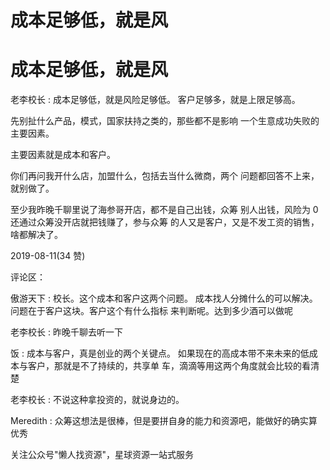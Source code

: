 # 成本足够低，就是风

# 成本足够低，就是风

老李校长 : 成本足够低，就是风险足够低。 客户足够多，就是上限足够高。

先别扯什么产品，模式，国家扶持之类的，那些都不是影响 一个生意成功失败的主要因素。

主要因素就是成本和客户。

你们再问我开什么店，加盟什么，包括去当什么微商，两个 问题都回答不上来，就别做了。

至少我昨晚千聊里说了海参哥开店，都不是自己出钱，众筹 别人出钱，风险为 0 还通过众筹没开店就把钱赚了，参与众筹 的人又是客户，又是不发工资的销售，啥都解决了。

2019-08-11(34 赞)

评论区：

傲游天下 : 校长。这个成本和客户这两个问题。 成本找人分摊什么的可以解决。问题在于客户这块。客户这个有什么指标 来判断呢。达到多少酒可以做呢

老李校长 : 昨晚千聊去听一下

饭 : 成本与客户，真是创业的两个关键点。 如果现在的高成本带不来未来的低成本与客户，那就是不了持续的，共享单 车，滴滴等用这两个角度就会比较的看清楚

老李校长 : 不说这种拿投资的，就说身边的。

Meredith : 众筹这想法是很棒，但是要拼自身的能力和资源吧，能做好的确实算优秀

关注公众号"懒人找资源"，星球资源一站式服务